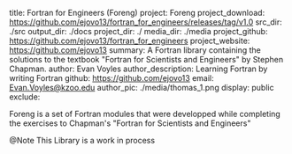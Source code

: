 title: Fortran for Engineers (Foreng)
project: Foreng
project_download: https://github.com/ejovo13/fortran_for_engineers/releases/tag/v1.0
src_dir: ./src
output_dir: ./docs
project_dir: ./
media_dir: ./media
project_github: https://github.com/ejovo13/fortran_for_engineers
project_website: https://github.com/ejovo13
summary: A Fortran library containing the solutions to the textbook "Fortran for Scientists and Engineers" by Stephen Chapman.
author: Evan Voyles
author_description: Learning Fortran by writing Fortran
github: https://github.com/ejovo13 
email: Evan.Voyles@kzoo.edu
author_pic: ./media/thomas_1.png
display: public
exclude: 

Foreng is a set of Fortran modules that were developped while completing the exercises to Chapman's "Fortran for Scientists and Engineers"

@Note This Library is a work in process